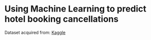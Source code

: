 # Using Machine Learning to predict hotel booking cancellations
Dataset acquired from: <a href='https://www.kaggle.com/datasets/jessemostipak/hotel-booking-demand'>Kaggle</a>
